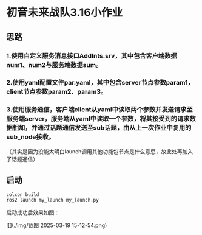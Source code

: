 # 初音未来战队3.16小作业

## 思路

### 1.使用自定义服务消息接口AddInts.srv，其中包含客户端数据num1、num2与服务端数据sum。

### 2.使用yaml配置文件par.yaml，其中包含server节点参数param1，client节点参数param2、param3。

### 3.使用服务通信，客户端client从yaml中读取两个参数并发送请求至服务端server，服务端从yaml中读取一个参数，将其接受到的请求数据相加，并通过话题通信发送至sub话题，由从上一次作业中复用的sub_node接收。

（其实是因为没能太明白launch调用其他功能包节点是什么意思，故此处再加入了话题通信）

## 启动

```bash
colcon build
ros2 launch my_launch my_launch.py
```

启动成功后效果如图：

![](./img/截图 2025-03-19 15-12-54.png)